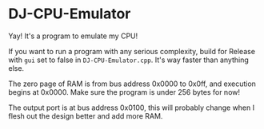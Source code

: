 # DJ-CPU-Emulator

Yay! It's a program to emulate my CPU!

If you want to run a program with any serious complexity, build for Release with `gui` set to false in `DJ-CPU-Emulator.cpp`. It's way faster than anything else.

The zero page of RAM is from bus address 0x0000 to 0x0ff, and execution begins at 0x0000. Make sure the program is under 256 bytes for now!

The output port is at bus address 0x0100, this will probably change when I flesh out the design better and add more RAM.
